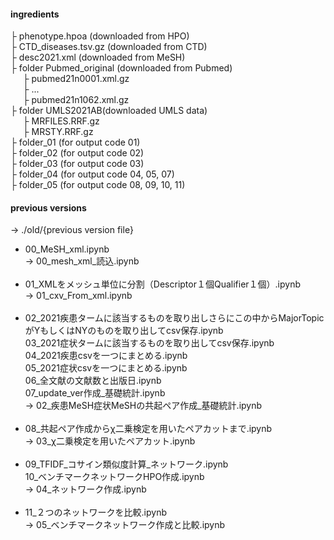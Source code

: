 #### ingredients
├ phenotype.hpoa (downloaded from HPO)  
├ CTD_diseases.tsv.gz (downloaded from CTD)  
├ desc2021.xml (downloaded from MeSH)  
├ folder Pubmed_original (downloaded from Pubmed)  
&nbsp;&nbsp;&nbsp;&nbsp;&nbsp;├ pubmed21n0001.xml.gz  
&nbsp;&nbsp;&nbsp;&nbsp;&nbsp;├ ...  
&nbsp;&nbsp;&nbsp;&nbsp;&nbsp;├ pubmed21n1062.xml.gz  
├ folder UMLS2021AB(downloaded UMLS data)  
&nbsp;&nbsp;&nbsp;&nbsp;&nbsp;├ MRFILES.RRF.gz  
&nbsp;&nbsp;&nbsp;&nbsp;&nbsp;├ MRSTY.RRF.gz  
├ folder_01 (for output code 01)  
├ folder_02 (for output code 02)  
├ folder_03 (for output code 03)  
├ folder_04 (for output code 04, 05, 07)  
├ folder_05  (for output code 08, 09, 10, 11)  

#### previous versions
-> ./old/{previous version file}
 - 00_MeSH_xml.ipynb  
-> 00_mesh_xml_読込.ipynb  
&nbsp;
 - 01_XMLをメッシュ単位に分割（Descriptor１個Qualifier１個）.ipynb  
-> 01_cxv_From_xml.ipynb  
&nbsp;
 - 02_2021疾患タームに該当するものを取り出しさらにこの中からMajorTopicがYもしくはNYのものを取り出してcsv保存.ipynb  
   03_2021症状タームに該当するものを取り出してcsv保存.ipynb  
   04_2021疾患csvを一つにまとめる.ipynb  
   05_2021症状csvを一つにまとめる.ipynb  
   06_全文献の文献数と出版日.ipynb  
   07_update_ver作成_基礎統計.ipynb  
-> 02_疾患MeSH症状MeSHの共起ペア作成_基礎統計.ipynb  
&nbsp;
 - 08_共起ペア作成からχ二乗検定を用いたペアカットまで.ipynb  
-> 03_χ二乗検定を用いたペアカット.ipynb  
&nbsp;
 - 09_TFIDF_コサイン類似度計算_ネットワーク.ipynb  
   10_ベンチマークネットワークHPO作成.ipynb  
-> 04_ネットワーク作成.ipynb  
&nbsp;
 - 11_２つのネットワークを比較.ipynb  
-> 05_ベンチマークネットワーク作成と比較.ipynb